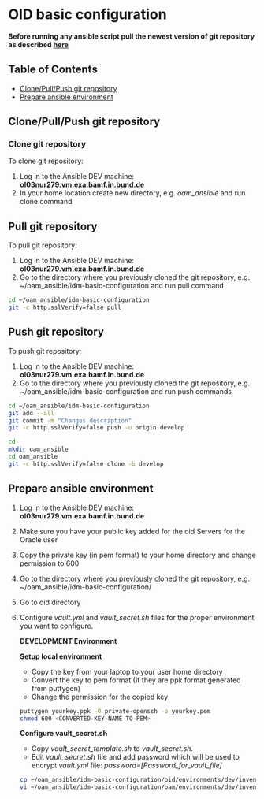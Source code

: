 # OID basic configuration   
**Before running any ansible script pull the newest version of git repository as described [here](#markdown-header-git-pull)**

## Table of Contents

- [Clone/Pull/Push git repository](#markdown-header-git)
- [Prepare ansible environment](#markdown-header-ansible)


## Clone/Pull/Push git repository <a name="markdown-header-git"></a>
### Clone git repository
To clone git repository:
1. Log in to the Ansible DEV machine: **ol03nur279.vm.exa.bamf.in.bund.de** 
2. In your home location create new directory, e.g. *oam_ansible* and run clone command

## Pull git repository <a name="markdown-header-git-pull"></a>
To pull git repository:
1. Log in to the Ansible DEV machine: **ol03nur279.vm.exa.bamf.in.bund.de** 
2. Go to the directory where you previously cloned the git repository, e.g. ~/oam_ansible/idm-basic-configuration and run pull command

```bash
cd ~/oam_ansible/idm-basic-configuration
git -c http.sslVerify=false pull
```

## Push git repository
To push git repository:
1. Log in to the Ansible DEV machine: **ol03nur279.vm.exa.bamf.in.bund.de** 
2. Go to the directory where you previously cloned the git repository, e.g. ~/oam_ansible/idm-basic-configuration and run push commands

```bash
cd ~/oam_ansible/idm-basic-configuration
git add --all
git commit -m "Changes description"
git -c http.sslVerify=false push -u origin develop
```
```bash
cd 
mkdir oam_ansible
cd oam_ansible
git -c http.sslVerify=false clone -b develop 
```

## Prepare ansible environment <a name="markdown-header-ansible"></a>  
1. Log in to the Ansible DEV machine: **ol03nur279.vm.exa.bamf.in.bund.de** 
2. Make sure you have your public key added for the oid Servers for the Oracle user
3. Copy the private key (in pem format) to your home directory and change permission to 600
4. Go to the directory where you previously cloned the git repository, e.g. ~/oam_ansible/idm-basic-configuration/
5. Go to oid directory
5. Configure *vault.yml* and *vault_secret.sh* files for the proper environment you want to configure.  

   **DEVELOPMENT Environment** 
   
   **Setup local environment**
   
    - Copy the key from your laptop to your user home directory
    - Convert the key to pem format (If they are ppk format generated from puttygen)
    - Change the permission for the copied key
	
	
	```bash
	puttygen yourkey.ppk -O private-openssh -o yourkey.pem
	chmod 600 <CONVERTED-KEY-NAME-TO-PEM>
	```
   
   **Configure vault_secret.sh**

    - Copy *vault_secret_template.sh* to *vault_secret.sh*.
    - Edit *vault_secret.sh* file and add password which will be used to encrypt *vault.yml* file: *password=[Password_for_vault_file]*
    
    ```bash
    cp ~/oam_ansible/idm-basic-configuration/oid/environments/dev/inventories/vault_secret_template.sh ~/oam_ansible/idm-basic-configuration/oam/environments/dev/inventories/vault_secret.sh
    vi ~/oam_ansible/idm-basic-configuration/oam/environments/dev/inventories/vault_secret.sh
